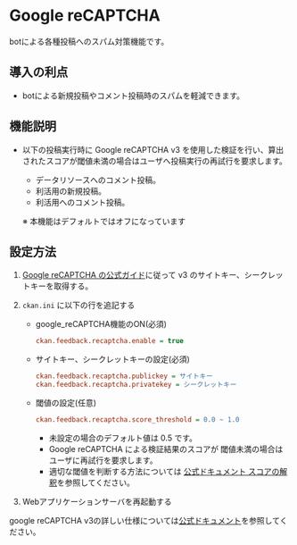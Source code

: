 # Google reCAPTCHA

botによる各種投稿へのスパム対策機能です。

## 導入の利点

* botによる新規投稿やコメント投稿時のスパムを軽減できます。

## 機能説明

* 以下の投稿実行時に Google reCAPTCHA v3 を使用した検証を行い、算出されたスコアが閾値未満の場合はユーザへ投稿実行の再試行を要求します。
    * データリソースへのコメント投稿。
    * 利活用の新規投稿。
    * 利活用へのコメント投稿。

    ※ 本機能はデフォルトではオフになっています

## 設定方法

1. [Google reCAPTCHA の公式ガイド](https://developers.google.com/recaptcha/intro?hl=ja)に従って v3 のサイトキー、シークレットキーを取得する。

2. `ckan.ini` に以下の行を追記する

    * google_reCAPTCHA機能のON(必須)

        ```ini
        ckan.feedback.recaptcha.enable = true
        ```

    * サイトキー、シークレットキーの設定(必須)

        ```ini
        ckan.feedback.recaptcha.publickey = サイトキー
        ckan.feedback.recaptcha.privatekey = シークレットキー
        ```

    * 閾値の設定(任意)

        ```ini
        ckan.feedback.recaptcha.score_threshold = 0.0 ~ 1.0
        ```

        * 未設定の場合のデフォルト値は 0.5 です。
        * Google reCAPTCHA による検証結果のスコアが 閾値未満の場合はユーザに再試行を要求します。
        * 適切な閾値を判断する方法については [公式ドキュメント スコアの解釈](https://developers.google.com/recaptcha/docs/v3?hl=ja#interpreting_the_score)を参照してください。 

3. Webアプリケーションサーバを再起動する

google reCAPTCHA v3の詳しい仕様については[公式ドキュメント](https://developers.google.com/recaptcha/docs/v3?hl=ja)を参照してください。